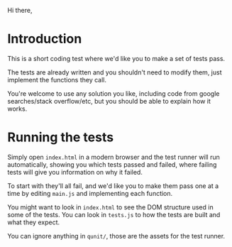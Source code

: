 Hi there,

# Introduction

This is a short coding test where we'd like you to make a set of tests pass.

The tests are already written and you shouldn't need to modify them, just 
implement the functions they call. 

You're welcome to use any solution you like, including code from google 
searches/stack overflow/etc, but you should be able to explain how it works.

# Running the tests

Simply open `index.html` in a modern browser and the test runner will run 
automatically, showing you which tests passed and failed, where failing tests 
will give you information on why it failed.

To start with they'll all fail, and we'd like you to make them pass one at a
time by editing `main.js` and implementing each function. 

You might want to look in `index.html` to see the DOM structure used in some
of the tests. You can look in `tests.js` to how the tests are built and what
they expect.

You can ignore anything in `qunit/`, those are the assets for the test runner.
